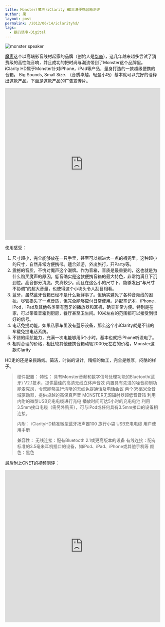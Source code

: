 ```yaml
---
title: Monster(魔声)iClarity HD高清便携音箱测评
author: 果
layout: post
permalink: /2012/06/14/iclarityhd/
tags:
  - 数码琐事-Digital
---
```

![monster speaker](http://pic.yupoo.com/lishugo/Dn8Tb3zZ/medish.jpg "monster-speaker")

[魔声][1]这个以高端影音线材起家的品牌（创始人是[华裔][2]），这几年越来越多尝试了消费级的高性能音响，并且成功的把时尚与潮流带到了Monster这个品牌里。iClarity HD属于Monster针对iPhone，iPad等产品，量身打造的一款超级便携的音箱。
Big Sounds, Small Size. （音质卓越，轻盈小巧）基本就可以完好的诠释出这款产品。下面是这款产品的广告宣传片。

<iframe height=498 width=510 src="http://player.youku.com/embed/XMzEzNjk0MjA0" frameborder=0 > </iframe>

使用感受：
1. 尺寸超小，完全能够放在一只手里，甚至可以揣进大一点的裤兜里。这种超小的尺寸，自然非常方便携带。适合郊游，外出旅行，开Party等。
2. 震撼的音质，不愧对魔声这个潮牌。作为音箱，音质是最重要的，这也就是为什么购买魔声的原因。低音确实是这款便携音箱的最大特色，非常饱满且下沉到位。高音部分清脆，失真较少。而且在这么小的尺寸下，能够发出“与尺寸不协调”的超大音量，也使得这个小块头令人刮目相看。
3. 蓝牙，虽然蓝牙音箱已经不是什么新鲜事了。但确实避免了各种音频线的困扰，尽管损失了一点音质，但完全能够应付日常使用。适配笔记本，iPhone，iPod，iPad及其他各类带有蓝牙的播放器和耳机，确实非常方便。特别是在家，可以带着音箱到厨房，餐厅甚至卫生间。10米左右的范围都可以接受到很好的信号。
4. 电话免提功能，如果私家车里没有蓝牙设备，那么这个小iClarity就是不错的车载免提电话系统。
5. 不错的续航能力，充满一次电能够用5个小时，基本也就把iPhone听没电了。
6. 相对合理的价格，相比较其他便携音箱动辄2000元左右的价格，Monster这款iClarity 

HD走的还是亲民路线。简洁，时尚的设计，精细的做工，完全是憨厚，闷酷的样子。

> 硬件配置：
> 特性： 
> 具有Monster音频和数字信号处理功能的Bluetooth(蓝牙) V2.1技术，提供最佳的高清无线立体声音效 
> 内置具有先进的噪音抑制功能麦克风，令您能够进行清晰的无线免提通话及电话会议 
> 两个35毫米全音域驱动器，提供卓越的高保真声音 
> MONSTER无源辐射器超低音音箱 
> 利用内附的微型USB充电电缆进行充电 
> 播放时间可达5小时的充电电池
> 利用3.5mm接口电缆（需另外购买），可与iPod或任何具有3.5mm接口的设备相连接。
> 
> 内附： 
> iClarityHD精准微型蓝牙扬声器100
> 旅行小袋
> USB充电电缆
> 用户使用手册
> 
> 兼容性：
> 无线连接：配有Bluetooth 2.1或更高版本的设备
> 有线连接：配有标准的3.5毫米耳机插口的设备，如iPod、iPad、iPhone或其他手机等
> 颜色：黑色

最后附上CNET的视频测评：
<iframe height=498 width=510 src="http://player.youku.com/embed/XMzM1MzU1NzU2" frameborder=0 > </iframe>


 [1]: http://www.monstercable.com/ "魔声"
 [2]: http://baike.baidu.com/view/3888015.htm "魔声-百度百科"